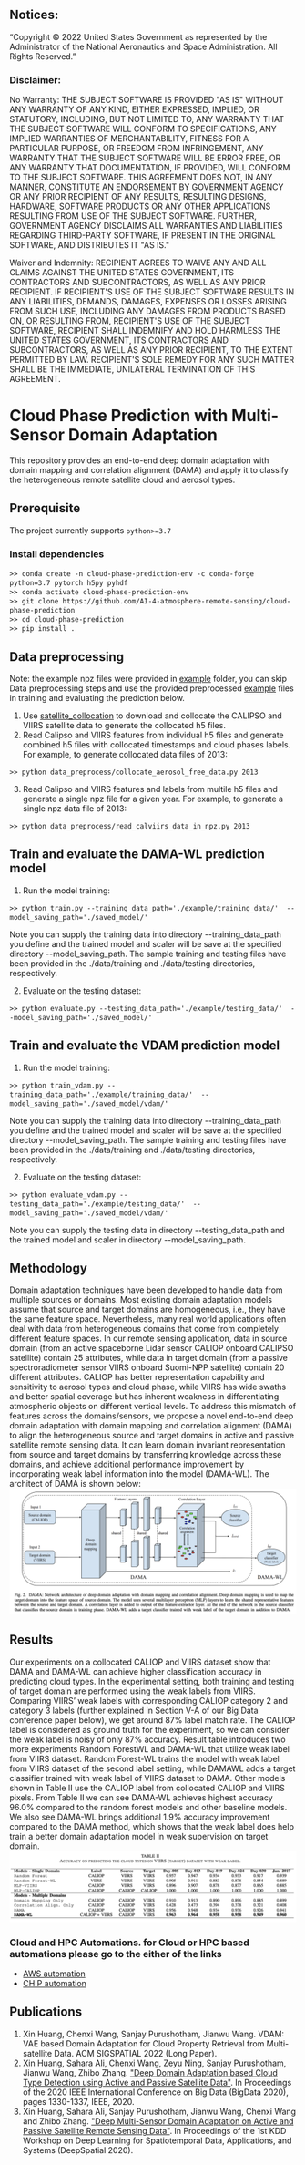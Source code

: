 ## Notices:

“Copyright © 2022 United States Government as represented by the Administrator of the National Aeronautics and Space Administration.   All Rights Reserved.”


### Disclaimer:

No Warranty: THE SUBJECT SOFTWARE IS PROVIDED "AS IS" WITHOUT ANY WARRANTY OF ANY KIND, EITHER EXPRESSED, IMPLIED, OR STATUTORY, INCLUDING, BUT NOT LIMITED TO, ANY WARRANTY THAT THE SUBJECT SOFTWARE WILL CONFORM TO SPECIFICATIONS, ANY IMPLIED WARRANTIES OF MERCHANTABILITY, FITNESS FOR A PARTICULAR PURPOSE, OR FREEDOM FROM INFRINGEMENT, ANY WARRANTY THAT THE SUBJECT SOFTWARE WILL BE ERROR FREE, OR ANY WARRANTY THAT DOCUMENTATION, IF PROVIDED, WILL CONFORM TO THE SUBJECT SOFTWARE. THIS AGREEMENT DOES NOT, IN ANY MANNER, CONSTITUTE AN ENDORSEMENT BY GOVERNMENT AGENCY OR ANY PRIOR RECIPIENT OF ANY RESULTS, RESULTING DESIGNS, HARDWARE, SOFTWARE PRODUCTS OR ANY OTHER APPLICATIONS RESULTING FROM USE OF THE SUBJECT SOFTWARE.  FURTHER, GOVERNMENT AGENCY DISCLAIMS ALL WARRANTIES AND LIABILITIES REGARDING THIRD-PARTY SOFTWARE, IF PRESENT IN THE ORIGINAL SOFTWARE, AND DISTRIBUTES IT "AS IS."

Waiver and Indemnity:  RECIPIENT AGREES TO WAIVE ANY AND ALL CLAIMS AGAINST THE UNITED STATES GOVERNMENT, ITS CONTRACTORS AND SUBCONTRACTORS, AS WELL AS ANY PRIOR RECIPIENT.  IF RECIPIENT'S USE OF THE SUBJECT SOFTWARE RESULTS IN ANY LIABILITIES, DEMANDS, DAMAGES, EXPENSES OR LOSSES ARISING FROM SUCH USE, INCLUDING ANY DAMAGES FROM PRODUCTS BASED ON, OR RESULTING FROM, RECIPIENT'S USE OF THE SUBJECT SOFTWARE, RECIPIENT SHALL INDEMNIFY AND HOLD HARMLESS THE UNITED STATES GOVERNMENT, ITS CONTRACTORS AND SUBCONTRACTORS, AS WELL AS ANY PRIOR RECIPIENT, TO THE EXTENT PERMITTED BY LAW.  RECIPIENT'S SOLE REMEDY FOR ANY SUCH MATTER SHALL BE THE IMMEDIATE, UNILATERAL TERMINATION OF THIS AGREEMENT.


# Cloud Phase Prediction with Multi-Sensor Domain Adaptation 
This repository provides an end-to-end deep domain adaptation with domain mapping and correlation alignment (DAMA) and apply it to classify the heterogeneous remote satellite cloud and aerosol types.

## Prerequisite
The project currently supports `python>=3.7`

### Install dependencies
```
>> conda create -n cloud-phase-prediction-env -c conda-forge python=3.7 pytorch h5py pyhdf
>> conda activate cloud-phase-prediction-env
>> git clone https://github.com/AI-4-atmosphere-remote-sensing/cloud-phase-prediction
>> cd cloud-phase-prediction
>> pip install .
```

## Data preprocessing
Note: the example npz files were provided in [example](https://github.com/AI-4-atmosphere-remote-sensing/cloud-phase-prediction/tree/main/example) folder, you can skip Data preprocessing steps and use the provided preprocessed [example](https://github.com/AI-4-atmosphere-remote-sensing/cloud-phase-prediction/tree/main/example) files in training and evaluating the prediction below. 

1. Use [satellite_collocation](https://github.com/AI-4-atmosphere-remote-sensing/satellite_collocation) to download and collocate the CALIPSO and VIIRS satellite data to generate the collocated h5 files. 
2. Read Calipso and VIIRS features from individual h5 files and generate combined h5 files with collocated timestamps and cloud phases labels. For example, to generate collocated data files of 2013:
```
>> python data_preprocess/collocate_aerosol_free_data.py 2013
```
3. Read Calipso and VIIRS features and labels from multile h5 files and generate a single npz file for a given year. For example, to generate a single npz data file of 2013:
```
>> python data_preprocess/read_calviirs_data_in_npz.py 2013 
```

## Train and evaluate the DAMA-WL prediction model
1. Run the model training: 
```
>> python train.py --training_data_path='./example/training_data/'  --model_saving_path='./saved_model/'
```

Note you can supply the training data into directory --training_data_path you define and the trained model and scaler will be save at the specified directory --model_saving_path. The sample training and testing files have been provided in the ./data/training and ./data/testing directories, respectively.  

2. Evaluate on the testing dataset: 
```
>> python evaluate.py --testing_data_path='./example/testing_data/'  --model_saving_path='./saved_model/'
```

## Train and evaluate the VDAM prediction model
1. Run the model training: 
```
>> python train_vdam.py --training_data_path='./example/training_data/'  --model_saving_path='./saved_model/vdam/'
```

Note you can supply the training data into directory --training_data_path you define and the trained model and scaler will be save at the specified directory --model_saving_path. The sample training and testing files have been provided in the ./data/training and ./data/testing directories, respectively.  

2. Evaluate on the testing dataset: 
```
>> python evaluate_vdam.py --testing_data_path='./example/testing_data/'  --model_saving_path='./saved_model/vdam/'
```

Note you can supply the testing data in directory --testing_data_path and the trained model and scaler in directory --model_saving_path.

## Methodology
Domain adaptation techniques have been developed to handle data from multiple sources or domains. Most existing domain adaptation models assume that source and target domains are homogeneous, i.e., they have the same feature space. Nevertheless, many real world applications often deal with data from heterogeneous domains that come from completely different feature spaces. In our remote sensing application, data in source domain (from an active spaceborne Lidar sensor CALIOP onboard CALIPSO satellite) contain 25 attributes, while data in target domain (from a passive spectroradiometer sensor VIIRS onboard Suomi-NPP satellite) contain 20 different attributes. CALIOP has better representation capability and sensitivity to aerosol types and cloud phase, while VIIRS has wide swaths and
better spatial coverage but has inherent weakness in differentiating atmospheric objects on different vertical levels. To address this mismatch of features across the domains/sensors, we propose a novel end-to-end deep domain adaptation with domain mapping and correlation alignment (DAMA) to align the heterogeneous
source and target domains in active and passive satellite remote sensing data. It can learn domain invariant representation from source and target domains by transferring knowledge across these domains, and achieve additional performance improvement by incorporating weak label information into the model (DAMA-WL). The architect of DAMA is shown below: 
![architect](architect.png)

## Results
Our experiments on a collocated CALIOP and VIIRS dataset show that DAMA and DAMA-WL can achieve higher classification accuracy in predicting cloud types. In the experimental setting, both training and testing of target domain are performed using the weak labels from VIIRS. Comparing VIIRS’ weak labels with corresponding CALIOP category 2 and category 3 labels (further explained in Section V-A of our Big Data conference paper below), we get around 87% label match rate. The CALIOP label is considered as ground truth for the experiment, so we can consider the weak label is noisy of only 87% accuracy. Result table introduces two more experiments Random ForestWL and DAMA-WL that utilize weak label from VIIRS dataset. Random Forest-WL trains the model with weak label from VIIRS dataset of the second label setting, while DAMAWL adds a target classifier trained with weak label of VIIRS dataset to DAMA. Other models shown in Table II use the CALIOP label from collocated CALIOP and VIIRS pixels.
From Table II we can see DAMA-WL achieves highest accuracy 96.0% compared to the random forest models and other baseline models. We also see DAMA-WL brings additional 1.9% accuracy improvement compared to the DAMA method, which shows that the weak label does help train a better domain adaptation model in weak supervision on target domain.
![result](result.png)

### Cloud and HPC Automations. for Cloud or HPC based automations please go to the either of the links
- [AWS automation](https://github.com/AI-4-atmosphere-remote-sensing/cloud-phase-prediction/blob/main/aws-automation.md)
- [CHIP automation](https://github.com/AI-4-atmosphere-remote-sensing/cloud-phase-prediction/blob/main/aws-automation.md)


## Publications
1. Xin Huang, Chenxi Wang, Sanjay Purushotham, Jianwu Wang. VDAM: VAE based Domain Adaptation for Cloud Property Retrieval from Multi-satellite Data. ACM SIGSPATIAL 2022 (Long Paper).
2. Xin Huang, Sahara Ali, Chenxi Wang, Zeyu Ning, Sanjay Purushotham, Jianwu Wang, Zhibo Zhang. ["Deep Domain Adaptation based Cloud Type Detection using Active and Passive Satellite Data"](https://ieeexplore.ieee.org/abstract/document/9377756). In Proceedings of the 2020 IEEE International Conference on Big Data (BigData 2020), pages 1330-1337, IEEE, 2020.
3. Xin Huang, Sahara Ali, Sanjay Purushotham, Jianwu Wang, Chenxi Wang and Zhibo Zhang. ["Deep Multi-Sensor Domain Adaptation on Active and Passive Satellite Remote Sensing Data"](http://mason.gmu.edu/~lzhao9/venues/DeepSpatial2020/papers/DeepSpatial2020_paper_14_camera_ready.pdf). In Proceedings of the 1st KDD Workshop on Deep Learning for Spatiotemporal Data, Applications, and Systems (DeepSpatial 2020).

